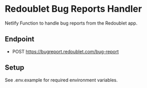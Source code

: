 # Redoublet Bug Reports Handler

Netlify Function to handle bug reports from the Redoublet app.

## Endpoint
- POST https://bugreport.redoublet.com/bug-report

## Setup
See .env.example for required environment variables.